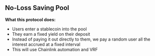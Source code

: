 ## No-Loss Saving Pool

**What this protocol does:**
- Users enter a stablecoin into the pool
- They earn a fixed yield on their deposit
- Instead of paying it out directly to them, we pay a random user all the interest accrued at a fixed interval
- This will use Chainlink automation and VRF